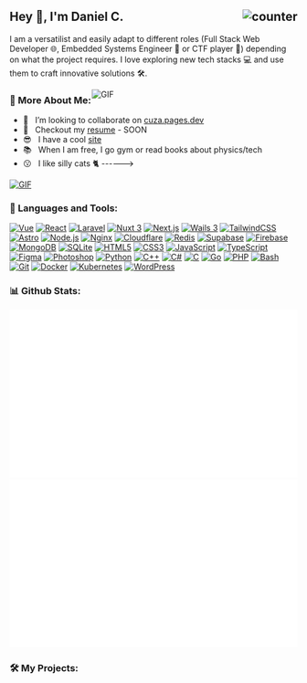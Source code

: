## Hey 👋, I'm Daniel C. <img align="right" alt="counter" src="https://komarev.com/ghpvc/?username=dyno&color=blue&abbreviated=true&style=pixel"/>

I am a versatilist and easily adapt to different roles (Full Stack Web Developer 🌐, Embedded Systems Engineer 🤖 or CTF player 👾) depending on what the project requires. I love exploring new tech stacks 💻 and use them to craft innovative solutions 🛠️.

<img align="right" alt="GIF" src="https://media.tenor.com/jb56fVPgnpkAAAAC/busy-cats.gif" width="360px"/>

### 🧐 More About Me:

- 🤝 &nbsp; I’m looking to collaborate on [cuza.pages.dev](https://github.com/dynow/cuza.pages.dev)
- 📝 &nbsp; Checkout my [resume]() - SOON
- 😎 &nbsp; I have a cool [site](https://dyno.is-a.dev?utm_source=github)
- 📚 &nbsp; When I am free, I go gym or read books about physics/tech
- 😗 &nbsp; I like silly cats 🐈 ------>

<a href="https://discord.com/users/455608238335983617"><img alt="GIF" src="https://lanyard.cnrad.dev/api/455608238335983617" width="360px"/></a>

### 🔨 Languages and Tools:

[![Vue](https://img.shields.io/badge/Vue-4FC08D?style=flat&logo=vue.js&logoColor=white)](https://vuejs.org)
[![React](https://img.shields.io/badge/React-61DAFB?style=flat&logo=react&logoColor=black)](https://react.dev)
[![Laravel](https://img.shields.io/badge/Laravel-FF2D20?style=flat&logo=laravel&logoColor=white)](https://laravel.com)
[![Nuxt 3](https://img.shields.io/badge/Nuxt_3-00DC82?style=flat&logo=nuxt&logoColor=white)](https://nuxt.com)
[![Next.js](https://img.shields.io/badge/Next.js-000000?style=flat&logo=next.js&logoColor=white)](https://nextjs.org)
[![Wails 3](https://img.shields.io/badge/Wails_3-E33232?style=flat&logo=wails&logoColor=white)](https://wails.io)
[![TailwindCSS](https://img.shields.io/badge/Tailwind_CSS-38B2AC?style=flat&logo=tailwind-css&logoColor=white)](https://tailwindcss.com)
[![Astro](https://img.shields.io/badge/Astro-BC52EE?style=flat&logo=astro&logoColor=white)](https://astro.build)
[![Node.js](https://img.shields.io/badge/Node.js-339933?style=flat&logo=node.js&logoColor=white)](https://nodejs.org)
[![Nginx](https://img.shields.io/badge/Nginx-009639?style=flat&logo=nginx&logoColor=white)](https://www.nginx.com)
[![Cloudflare](https://img.shields.io/badge/Cloudflare-F38020?style=flat&logo=cloudflare&logoColor=white)](https://cloudflare.com)
[![Redis](https://img.shields.io/badge/Redis-DC382D?style=flat&logo=redis&logoColor=white)](https://redis.io)
[![Supabase](https://img.shields.io/badge/Supabase-3ECF8E?style=flat&logo=supabase&logoColor=white)](https://supabase.com)
[![Firebase](https://img.shields.io/badge/Firebase-FFCA28?style=flat&logo=firebase&logoColor=black)](https://firebase.google.com)
[![MongoDB](https://img.shields.io/badge/MongoDB-47A248?style=flat&logo=mongodb&logoColor=white)](https://www.mongodb.com)
[![SQLite](https://img.shields.io/badge/SQLite-003B57?style=flat&logo=sqlite&logoColor=white)](https://sqlite.org)
[![HTML5](https://img.shields.io/badge/HTML5-E34F26?style=flat&logo=html5&logoColor=white)](https://en.wikipedia.org/wiki/HTML)
[![CSS3](https://img.shields.io/badge/CSS3-1572B6?style=flat&logo=css&logoColor=white)](https://en.wikipedia.org/wiki/CSS)
[![JavaScript](https://img.shields.io/badge/JavaScript-F7DF1E?style=flat&logo=javascript&logoColor=black)](https://developer.mozilla.org/en-US/docs/Web/JavaScript)
[![TypeScript](https://img.shields.io/badge/TypeScript-3178C6?style=flat&logo=typescript&logoColor=white)](https://www.typescriptlang.org)
[![Figma](https://img.shields.io/badge/Figma-F24E1E?style=flat&logo=figma&logoColor=white)](https://www.figma.com)
[![Photoshop](https://img.shields.io/badge/Photoshop-31A8FF?style=flat&logoColor=white)](https://www.adobe.com/products/photoshop.html)
[![Python](https://img.shields.io/badge/Python-3776AB?style=flat&logo=python&logoColor=white)](https://www.python.org)
[![C++](https://img.shields.io/badge/C++-00599C?style=flat&logo=cplusplus&logoColor=white)](https://www.w3schools.com/cpp/cpp_intro.asp)
[![C#](https://img.shields.io/badge/C%23-512BD4?style=flat&logo=cplusplus&logoColor=white)](https://www.w3schools.com/cs/cs_intro.php)
[![C](https://img.shields.io/badge/C-00599C?style=flat&logo=c&logoColor=white)](https://www.w3schools.com/c/c_intro.php)
[![Go](https://img.shields.io/badge/Go-00ADD8?style=flat&logo=go&logoColor=white)](https://go.dev)
[![PHP](https://img.shields.io/badge/PHP-777BB4?style=flat&logo=php&logoColor=white)](https://www.php.net)
[![Bash](https://img.shields.io/badge/Bash-4EAA25?style=flat&logo=gnubash&logoColor=white)](https://www.gnu.org/software/bash)
[![Git](https://img.shields.io/badge/Git-F05032?style=flat&logo=git&logoColor=white)](https://git-scm.com)
[![Docker](https://img.shields.io/badge/Docker-2496ED?style=flat&logo=docker&logoColor=white)](https://www.docker.com)
[![Kubernetes](https://img.shields.io/badge/Kubernetes-326CE5?style=flat&logo=kubernetes&logoColor=white)](https://kubernetes.io)
[![WordPress](https://img.shields.io/badge/WordPress-21759B?style=flat&logo=wordpress&logoColor=white)](https://wordpress.com)


### 📊 Github Stats:

<a style="text-decoration: none !important" href='https://github.com/DynoW/github-stats-transparent'>
  
![Stats Overview](https://raw.githubusercontent.com/DynoW/github-stats-transparent/output/generated/overview.svg)
![Most Used Languages](https://raw.githubusercontent.com/DynoW/github-stats-transparent/output/generated/languages.svg)

</a>

### 🛠️ My Projects:
